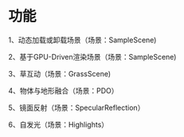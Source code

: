 # 功能 #

1、动态加载或卸载场景（场景：SampleScene)

2、基于GPU-Driven渲染场景（场景：SampleScene)

3、草互动（场景：GrassScene)

4、物体与地形融合（场景：PDO）

5、镜面反射（场景：SpecularReflection）

6、自发光（场景：Highlights）

